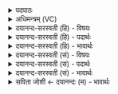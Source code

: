 <details><summary>पदपाठः</summary>

यः। आ॒त्म॒दा। इत्या॑त्म॒ऽदाः। ब॒ल॒दा इति॑ बल॒ऽदाः। यस्य॑। विश्वे॑। उ॒पास॑त॒ इत्यु॑प॒ऽआस॑ते। प्र॒शिष॒मिति॑ प्र॒ऽशिष॑म्। यस्य॑। दे॒वाः। यस्य॑। छा॒या। अ॒मृत॑म्। यस्य॑। मृ॒त्युः। कस्मै॑। दे॒वाय॑। ह॒विषा॑। वि॒धे॒म॒। १३।
</details>

<details><summary>अधिमन्त्रम् (VC)</summary>

- परमात्मा देवता
- प्रजापतिर्ऋषिः
- निचृत्त्रिष्टुप्
- धैवतः
</details>

<details><summary>दयानन्द-सरस्वती (हि) - विषयः</summary>

फिर उपासना किया ईश्वर क्या देता है, इस विषय को अगले मन्त्र में कहा है ॥
</details>

<details><summary>दयानन्द-सरस्वती (हि) - पदार्थः</summary>

पदार्थान्वयभाषाः -  हे मनुष्यो ! (यः) जो (आत्मदाः) आत्मा को देने और (बलदाः) बल देनेवाला (यस्य) जिस की (प्रशिषम्) उत्तम शिक्षा को (विश्वे) समस्त (देवाः) विद्वान् लोग (उपासते) सेवते (यस्य) जिसके समीप से सब व्यवहार उत्पन्न होते (यस्य) जिस का (छाया) आश्रय (अमृतम्) अमृतस्वरूप और (यस्य) जिसकी आज्ञा का भङ्ग (मृत्युः) मरण के तुल्य है, उस (कस्मै) सुखरूप (देवाय) स्तुति के योग्य परमात्मा के लिये हम लोग (हविषा) होमने के पदार्थ से (विधेम) सेवा का विधान करें ॥१३ ॥
</details>

<details><summary>दयानन्द-सरस्वती (हि) - भावार्थः</summary>

भावार्थभाषाः -  हे मनुष्यो ! जिस जगदीश्वर की उत्तम शिक्षा में की हुई मर्यादा में सूर्य आदि लोक नियम के साथ वर्त्तमान हैं, जिस सूर्य के विना जल की वर्षा और अवस्था का नाश नहीं होता, वह सवितृमण्डल जिसने बनाया है, उसी की उपासना सब मिलकर करें ॥१३ ॥
</details>

<details><summary>दयानन्द-सरस्वती (सं) - विषयः</summary>

पुनरुपासित ईश्वरः किं ददातीत्याह ॥
</details>

<details><summary>दयानन्द-सरस्वती (सं) - पदार्थः</summary>

पदार्थान्वयभाषाः -  हे मनुष्याः ! य आत्मदा बलदा यस्य प्रशिषं विश्वे देवा उपासते, यस्य सकाशात् सर्वे व्यवहारा जायन्ते, यस्यच्छायाऽमृतं यस्याज्ञाभङ्गो मृत्युस्तस्मै कस्मै देवाय वयं हविषा विधेम ॥१३ ॥
</details>

<details><summary>दयानन्द-सरस्वती (सं) - भावार्थः</summary>

भावार्थभाषाः -  हे मनुष्याः ! यस्य जगदीश्वरस्य प्रशासने कृतायां मर्यादायां सूर्यादयो लोका नियमेन वर्त्तन्ते, सूर्येण विना वर्षा आयुः क्षयश्च न जायते, स येन निर्मितस्तस्यैवोपासनां सर्वे मिलित्वा कुर्वन्तु ॥१३ ॥
</details>

<details><summary>सविता जोशी ← दयानन्दः (म) - भावार्थः</summary>

भावार्थभाषाः -  हे माणसांनो ! जो आत्मज्ञान देणारा, शरीर व आत्म्याला बळ देणारा, ज्याच्या व्यवस्थेने सूर्य वगैरे नियमाने चालतात. वृष्टी होते. ते सूर्यमंडळ ज्याने बनविले आहे व विद्वान लोक ज्याची उपासना करतात, त्याचा आश्रय घेतात. ज्याचा आज्ञाभंग म्हणजे मृत्यूसमान आहे त्याच परमेश्वराची सर्वांनी उपासना करावी.
</details>